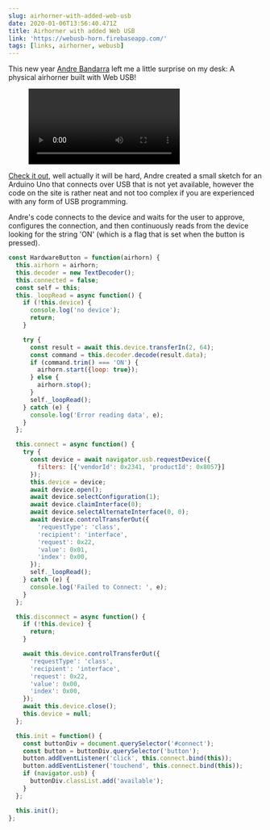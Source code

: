 ```yaml
---
slug: airhorner-with-added-web-usb
date: 2020-01-06T13:56:40.471Z
title: Airhorner with added Web USB
link: 'https://webusb-horn.firebaseapp.com/'
tags: [links, airhorner, webusb]
---
```


This new year [Andre Bandarra](https://twitter.com/andreban) left me a little surprise on my desk: A physical airhorner built with Web USB!

<figure><video src="/videos/2020-01-06-airhorner-with-added-web-usb-0.mp4" alt="Airhorner with usb" controls></video></figure>

[Check it out](https://webusb-horn.firebaseapp.com/), well actually it will be hard, Andre created a small sketch for an Arduino Uno that connects over USB that is not yet available, however the code on the site is rather neat and not too complex if you are experienced with any form of USB programming.

Andre's code connects to the device and waits for the user to approve, configures the connection, and then continuously reads from the device looking for the string 'ON' (which is a flag that is set when the button is pressed).

```Javascript
const HardwareButton = function(airhorn) {
  this.airhorn = airhorn;
  this.decoder = new TextDecoder();
  this.connected = false;
  const self = this;
  this._loopRead = async function() {
    if (!this.device) {
      console.log('no device');
      return;
    }

    try {
      const result = await this.device.transferIn(2, 64);
      const command = this.decoder.decode(result.data);
      if (command.trim() === 'ON') {
        airhorn.start({loop: true});
      } else {
        airhorn.stop();
      }
      self._loopRead();
    } catch (e) {
      console.log('Error reading data', e);
    }
  };

  this.connect = async function() {
    try {
      const device = await navigator.usb.requestDevice({
        filters: [{'vendorId': 0x2341, 'productId': 0x8057}]
      });
      this.device = device;
      await device.open();
      await device.selectConfiguration(1);
      await device.claimInterface(0);
      await device.selectAlternateInterface(0, 0);
      await device.controlTransferOut({
        'requestType': 'class',
        'recipient': 'interface',
        'request': 0x22,
        'value': 0x01,
        'index': 0x00,
      });
      self._loopRead();
    } catch (e) {
      console.log('Failed to Connect: ', e);
    }
  };

  this.disconnect = async function() {
    if (!this.device) {
      return;
    }

    await this.device.controlTransferOut({
      'requestType': 'class',
      'recipient': 'interface',
      'request': 0x22,
      'value': 0x00,
      'index': 0x00,
    });
    await this.device.close();
    this.device = null;
  };

  this.init = function() {
    const buttonDiv = document.querySelector('#connect');
    const button = buttonDiv.querySelector('button');
    button.addEventListener('click', this.connect.bind(this));
    button.addEventListener('touchend', this.connect.bind(this));
    if (navigator.usb) {
      buttonDiv.classList.add('available');
    }
  };

  this.init();
};
```

